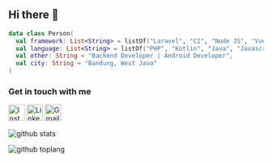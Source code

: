 ## Hi there 👋

```kotlin
data class Person(
  val framework: List<String> = listOf("Laravel", "CI", "Node JS", "Vue JS", "React JS"),
  val language: List<String> = listOf("PHP", "Kotlin", "Java", "Javascript"),
  val other: String = "Backend Developer | Android Developer",
  val city: String = "Bandung, West Java"
)
```

### Get in touch with me
[<img src="https://img.shields.io/badge/-instagram-cd486b?style=for-the-badge&logo=instagram&logoColor=white" height="32px" title="Instagram" alt="Instagram">](https://www.instagram.com/indra.ndra26)
[<img src="https://img.shields.io/badge/-LinkedIn-blue?style=for-the-badge&logo=linkedin&logoColor=white" height="32px" title="LinkedIn" alt="LinkedIn">](https://www.linkedin.com/in/indra-yana)
[<img src="https://img.shields.io/badge/-Gmail-red?style=for-the-badge&logo=Gmail&logoColor=white" height="32px" title="Gmail">](mailto:indra.ndra26@gmail.com)

![github stats](https://github-readme-stats.vercel.app/api?username=indra-yana&show_icons=true&theme=dark)

![github toplang](https://github-readme-stats.vercel.app/api/top-langs/?username=indra-yana&layout=compact&theme=dark)

<!--
**indra-yana/indra-yana** is a ✨ _special_ ✨ repository because its `README.md` (this file) appears on your GitHub profile.

Here are some ideas to get you started:

- 🔭 I’m currently working on ...
- 🌱 I’m currently learning ...
- 👯 I’m looking to collaborate on ...
- 🤔 I’m looking for help with ...
- 💬 Ask me about ...
- 📫 How to reach me: ...
- 😄 Pronouns: ...
- ⚡ Fun fact: ...
-->
